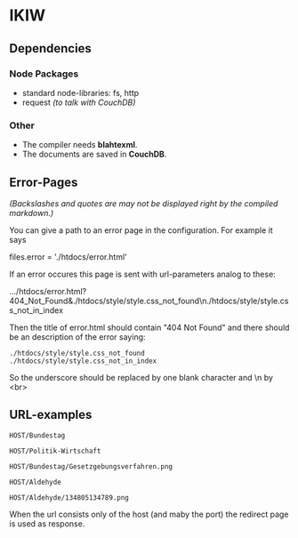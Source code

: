 # IKIW

## Dependencies

### Node Packages
- standard node-libraries: fs, http
- request *(to talk with CouchDB)*

### Other

- The compiler needs **blahtexml**.
- The documents are saved in **CouchDB**.

## Error-Pages
*(Backslashes and quotes are may not be displayed right by the compiled markdown.)*

You can give a path to an error page in the configuration.
For example it says

files.error = './htdocs/error.html'

If an error occures this page is sent with url-parameters analog to these:

.../htdocs/error.html?404_Not_Found&./htdocs/style/style.css_not_found\n./htdocs/style/style.css_not_in_index

Then the title of error.html should contain &quot;404 Not Found&quot; and
there should be an description of the error saying:

`./htdocs/style/style.css_not_found
./htdocs/style/style.css_not_in_index`

So the underscore should be replaced by one blank character and \n by &lt;br&gt;

## URL-examples

`HOST/Bundestag`

`HOST/Politik-Wirtschaft`

`HOST/Bundestag/Gesetzgebungsverfahren.png`

`HOST/Aldehyde`

`HOST/Aldehyde/134805134789.png`


When the url consists only of the host (and maby the port)
the redirect page is used as response.
